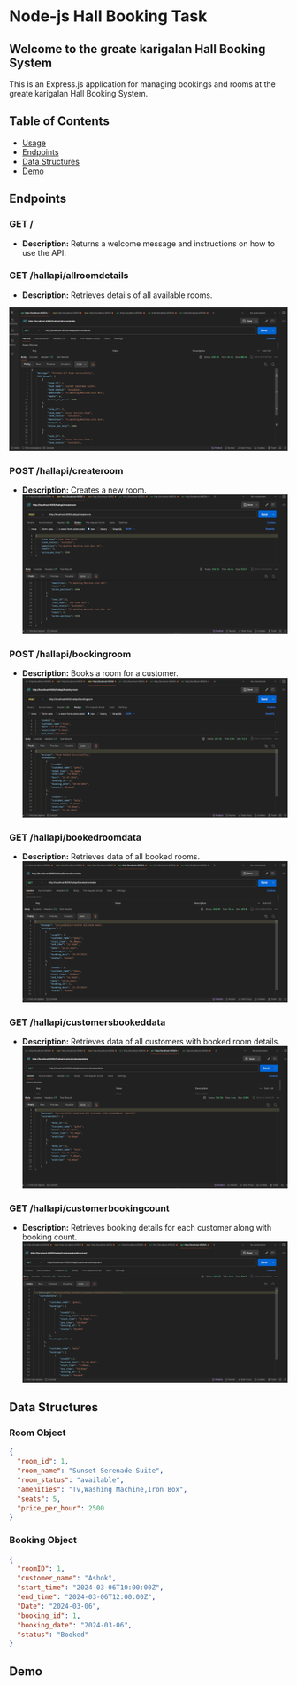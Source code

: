 # Node-js Hall Booking Task

## Welcome to the greate karigalan Hall Booking System

This is an Express.js application for managing bookings and rooms at the greate karigalan Hall Booking System.

## Table of Contents

- [Usage](#usage)
- [Endpoints](#endpoints)
- [Data Structures](#data-structures)
- [Demo](#demo)

## Endpoints

### GET /

- **Description:** Returns a welcome message and instructions on how to use the API.
  

### GET /hallapi/allroomdetails

- **Description:** Retrieves details of all available rooms.
  
![All Rooms](image.png)


### POST /hallapi/createroom

- **Description:** Creates a new room.
![Create Room](image-1.png)


### POST /hallapi/bookingroom

- **Description:** Books a room for a customer.
![Booked Room](image-2.png)


### GET /hallapi/bookedroomdata

- **Description:** Retrieves data of all booked rooms.
![Booked Room Datas](image-3.png)


### GET /hallapi/customersbookeddata

- **Description:** Retrieves data of all customers with booked room details.
![Customer Details](image-4.png)


### GET /hallapi/customerbookingcount

- **Description:** Retrieves booking details for each customer along with booking count.
![alt text](image-5.png)

## Data Structures

### Room Object

```json
{
  "room_id": 1,
  "room_name": "Sunset Serenade Suite",
  "room_status": "available",
  "amenities": "Tv,Washing Machine,Iron Box",
  "seats": 5,
  "price_per_hour": 2500
}
```

### Booking Object

```json
{
  "roomID": 1,
  "customer_name": "Ashok",
  "start_time": "2024-03-06T10:00:00Z",
  "end_time": "2024-03-06T12:00:00Z",
  "Date": "2024-03-06",
  "booking_id": 1,
  "booking_date": "2024-03-06",
  "status": "Booked"
}
```
## Demo
